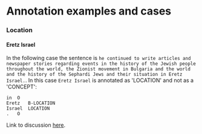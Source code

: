 <h1>Annotation examples and cases</h1>

### Location

#### Eretz Israel
In the following case the sentence is `he continued to write articles and newspaper stories regarding events in the history of the Jewish people throughout the world, the Zionist movement in Bulgaria and the world and the history of the Sephardi Jews and their situation in Eretz Israel.`.
In this case `Eretz Israel` is annotated as 'LOCATION' and not as a 'CONCEPT':  
```
in	O
Eretz	B-LOCATION
Israel	LOCATION
.	O
```

Link to discussion [here](https://github.com/kermitt2/grobid-ner/issues/18).
